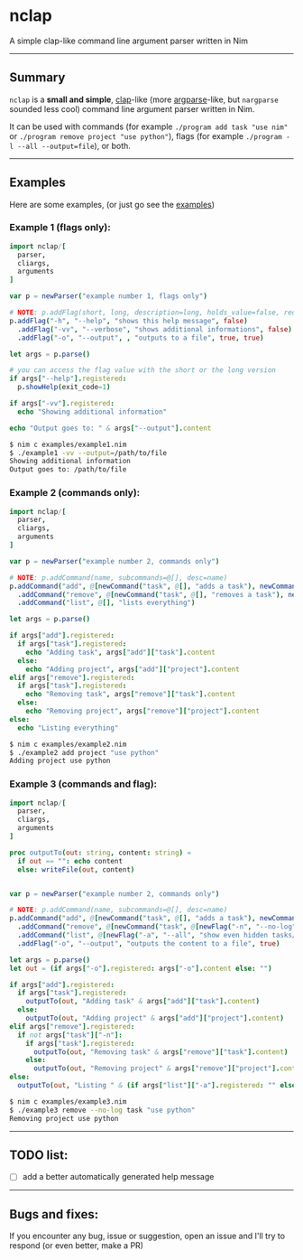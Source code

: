 # nclap
A simple clap-like command line argument parser written in Nim

---

## Summary
`nclap` is a **small and simple**, [clap](https://github.com/clap-rs/clap)-like (more [argparse](https://docs.python.org/3/library/argparse.html)-like, but `nargparse` sounded less cool)
command line argument parser written in Nim.

It can be used with commands (for example `./program add task "use nim"` or `./program remove project "use python"`),
flags (for example `./program -l --all --output=file`), or both.

---

## Examples

Here are some examples, (or just go see the [examples](https://github.com/AinTEAsports/nclap))

### Example 1 (flags only):
```nim
import nclap/[
  parser,
  cliargs,
  arguments
]

var p = newParser("example number 1, flags only")

# NOTE: p.addFlag(short, long, description=long, holds_value=false, required=false)
p.addFlag("-h", "--help", "shows this help message", false)
  .addFlag("-vv", "--verbose", "shows additional informations", false)
  .addFlag("-o", "--output", , "outputs to a file", true, true)

let args = p.parse()

# you can access the flag value with the short or the long version
if args["--help"].registered:
  p.showHelp(exit_code=1)

if args["-vv"].registered:
  echo "Showing additional information"

echo "Output goes to: " & args["--output"].content
```
```sh
$ nim c examples/example1.nim
$ ./example1 -vv --output=/path/to/file
Showing additional information
Output goes to: /path/to/file
```


### Example 2 (commands only):
```nim
import nclap/[
  parser,
  cliargs,
  arguments
]

var p = newParser("example number 2, commands only")

# NOTE: p.addCommand(name, subcommands=@[], desc=name)
p.addCommand("add", @[newCommand("task", @[], "adds a task"), newCommand("project", @[], "adds a project")], "")
  .addCommand("remove", @[newCommand("task", @[], "removes a task"), newCommand("project", @[], "removes a project")], "")
  .addCommand("list", @[], "lists everything")

let args = p.parse()

if args["add"].registered:
  if args["task"].registered:
    echo "Adding task", args["add"]["task"].content
  else:
    echo "Adding project", args["add"]["project"].content
elif args["remove"].registered:
  if args["task"].registered:
    echo "Removing task", args["remove"]["task"].content
  else:
    echo "Removing project", args["remove"]["project"].content
else:
  echo "Listing everything"
```
```sh
$ nim c examples/example2.nim
$ ./example2 add project "use python"
Adding project use python
```


### Example 3 (commands and flag):
```nim
import nclap/[
  parser,
  cliargs,
  arguments
]

proc outputTo(out: string, content: string) =
  if out == "": echo content
  else: writeFile(out, content)


var p = newParser("example number 2, commands only")

# NOTE: p.addCommand(name, subcommands=@[], desc=name)
p.addCommand("add", @[newCommand("task", @[], "adds a task"), newCommand("project", @[], "adds a project")], "")
  .addCommand("remove", @[newCommand("task", @[newFlag("-n", "--no-log", "does not log the deletion")], "removes a task"), newCommand("project", @[], "removes a project")], "")
  .addCommand("list", @[newFlag("-a", "--all", "show even hidden tasks/projects")], "listing tasks and projects")
  .addFlag("-o", "--output", "outputs the content to a file", true)

let args = p.parse()
let out = (if args["-o"].registered: args["-o"].content else: "")

if args["add"].registered:
  if args["task"].registered:
    outputTo(out, "Adding task" & args["add"]["task"].content)
  else:
    outputTo(out, "Adding project" & args["add"]["project"].content)
elif args["remove"].registered:
  if not args["task"]["-n"]:
    if args["task"].registered:
      outputTo(out, "Removing task" & args["remove"]["task"].content)
    else:
      outputTo(out, "Removing project" & args["remove"]["project"].content)
else:
  outputTo(out, "Listing " & (if args["list"]["-a"].registered: "" else: "almost") & " everything")
```
```sh
$ nim c examples/example3.nim
$ ./example3 remove --no-log task "use python"
Removing project use python
```


---

## TODO list:
- [ ] add a better automatically generated help message

---

## Bugs and fixes:
If you encounter any bug, issue or suggestion, open an issue and I'll try to respond (or even better, make a PR)
